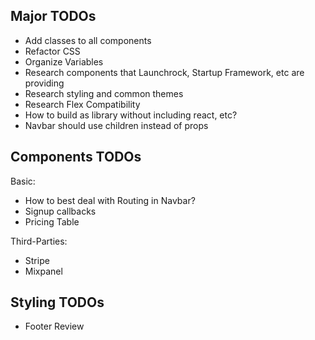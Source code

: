 ## Major TODOs

- Add classes to all components
- Refactor CSS
- Organize Variables
- Research components that Launchrock, Startup Framework, etc are providing
- Research styling and common themes
- Research Flex Compatibility
- How to build as library without including react, etc?
- Navbar should use children instead of props

## Components TODOs

Basic:
  
  - How to best deal with Routing in Navbar?
  - Signup callbacks
  - Pricing Table

Third-Parties:

- Stripe
- Mixpanel

## Styling TODOs

- Footer Review

